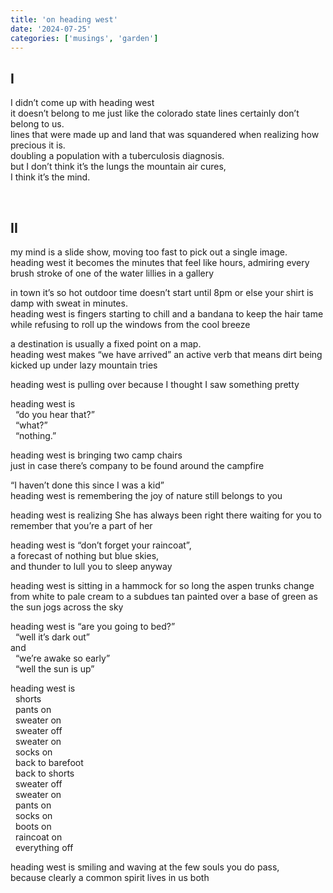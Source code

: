 ```yaml
---
title: 'on heading west'
date: '2024-07-25'
categories: ['musings', 'garden']
---
```


<h2 class="leMurmure center">I</h2>

I didn’t come up with heading west  
it doesn’t belong to me just like the colorado state lines certainly don’t belong to us.  
lines that were made up and land that was squandered when realizing how precious it is.  
doubling a population with a tuberculosis diagnosis.  
but I don’t think it’s the lungs the mountain air cures,  
I think it’s the mind.  

<br />
<h2 class="leMurmure center">II</h2>

my mind is a slide show, moving too fast to pick out a single image.  
heading west it becomes the minutes that feel like hours, admiring every brush stroke of one of the water lillies in a gallery

in town it’s so hot outdoor time doesn’t start until 8pm or else your shirt is damp with sweat in minutes.  
heading west is fingers starting to chill and a bandana to keep the hair tame while refusing to roll up the windows from the cool breeze

a destination is usually a fixed point on a map.  
heading west makes “we have arrived” an active verb that means dirt being kicked up under lazy mountain tries

heading west is pulling over because I thought I saw something pretty 

heading west is  
&nbsp; “do you hear that?”  
&nbsp; “what?”  
&nbsp; “nothing.”  

heading west is bringing two camp chairs  
just in case there’s company to be found around the campfire  

“I haven’t done this since I was a kid”  
heading west is remembering the joy of nature still belongs to you  

heading west is realizing She has always been right there waiting for you to remember that you’re a part of her

heading west is “don’t forget your raincoat”,  
a forecast of nothing but blue skies,  
and thunder to lull you to sleep anyway 

heading west is sitting in a hammock for so long the aspen trunks change from white to pale cream to a subdues tan painted over a base of green as the sun jogs across the sky

heading west is	“are you going to bed?”  
&nbsp; “well it’s dark out”  
and  
&nbsp; “we’re awake so early”  
&nbsp; “well the sun is up”  

heading west is  
&nbsp; shorts  
&nbsp; pants on  
&nbsp; sweater on  
&nbsp; sweater off  
&nbsp; sweater on  
&nbsp; socks on  
&nbsp; back to barefoot  
&nbsp; back to shorts  
&nbsp; sweater off  
&nbsp; sweater on  
&nbsp; pants on  
&nbsp; socks on  
&nbsp; boots on  
&nbsp; raincoat on  
&nbsp; everything off  

heading west is smiling and waving at the few souls you do pass,  
because clearly a common spirit lives in us both 